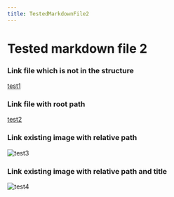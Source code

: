 ```yaml
---
title: TestedMarkdownFile2
---
```


# Tested markdown file 2

### Link file which is not in the structure
[test1](https://github.com/gardener/gardener/blob/v1.30.0/README.md)

### Link file with root path
[test2](/maintree/html-tests/testedhtmlfile2/)

### Link existing image with relative path
![test3](/__resources/gardener-docforge-logo.png)

### Link existing image with relative path and title
![test4](/__resources/gardener-docforge-logo.png "gardener-docforge-logo")
